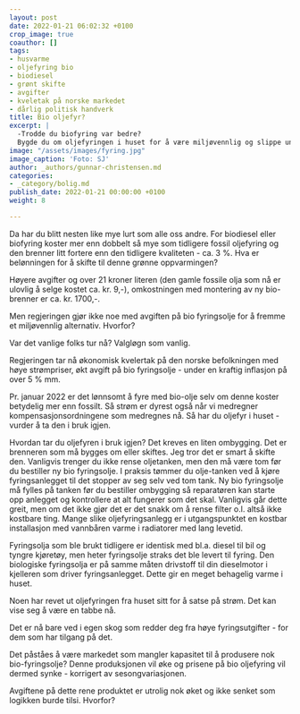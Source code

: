 ```yaml
---
layout: post
date: 2022-01-21 06:02:32 +0100
crop_image: true
coauthor: []
tags:
- husvarme
- oljefyring bio
- biodiesel
- grønt skifte
- avgifter
- kveletak på norske markedet
- dårlig politisk handverk
title: Bio oljefyr?
excerpt: |
  -Trodde du biofyring var bedre?
  Bygde du om oljefyringen i huset for å være miljøvennlig og slippe unna høye strømregninger?
image: "/assets/images/fyring.jpg"
image_caption: 'Foto: SJ'
author: _authors/gunnar-christensen.md
categories:
- _category/bolig.md
publish_date: 2022-01-21 00:00:00 +0100
weight: 8

---
```

Da har du blitt nesten like mye lurt som alle oss andre. For biodiesel eller biofyring koster mer enn dobbelt så mye som tidligere fossil oljefyring og den brenner litt fortere enn den tidligere kvaliteten - ca. 3 %. Hva er belønningen for å skifte til denne grønne oppvarmingen?

Høyere avgifter og over 21 kroner literen (den gamle fossile olja som nå er ulovlig å selge kostet ca. kr. 9,-), omkostningen med montering av ny bio-brenner er ca. kr. 1700,-.

Men regjeringen gjør ikke noe med avgiften på bio fyringsolje for å fremme et miljøvennlig alternativ. Hvorfor?

Var det vanlige folks tur nå? Valgløgn som vanlig.

Regjeringen tar nå økonomisk kvelertak på den norske befolkningen med høye strømpriser, økt avgift på bio fyringsolje - under en kraftig inflasjon på over 5 % mm.

Pr. januar 2022 er det lønnsomt å fyre med bio-olje selv om denne koster betydelig mer enn fossilt. Så strøm er dyrest også når vi medregner kompensasjonsordningene som medregnes nå. Så har du oljefyr i huset - vurder å ta den i bruk igjen.

Hvordan tar du oljefyren i bruk igjen? Det kreves en liten ombygging. Det er brenneren som må bygges om eller skiftes. Jeg tror det er smart å skifte den. Vanligvis trenger du ikke rense oljetanken, men den må være tom før du bestiller ny bio fyringsolje. I praksis tømmer du olje-tanken ved å kjøre fyringsanlegget til det stopper av seg selv ved tom tank. Ny bio fyringsolje må fylles på tanken før du bestiller ombygging så reparatøren kan starte opp anlegget og kontrollere at alt fungerer som det skal. Vanligvis går dette greit, men om det ikke gjør det er det snakk om å rense filter o.l. altså ikke kostbare ting. Mange slike oljefyringsanlegg er i utgangspunktet en kostbar installasjon med vannbåren varme i radiatorer med lang levetid.

Fyringsolja som ble brukt tidligere er identisk med bl.a. diesel til bil og tyngre kjøretøy, men heter fyringsolje straks det ble levert til fyring. Den biologiske fyringsolja er på samme måten drivstoff til din dieselmotor i kjelleren som driver fyringsanlegget. Dette gir en meget behagelig varme i huset.

Noen har revet ut oljefyringen fra huset sitt for å satse på strøm. Det kan vise seg å være en tabbe nå.

Det er nå bare ved i egen skog som redder deg fra høye fyringsutgifter - for dem som har tilgang på det.

Det påståes å være markedet som mangler kapasitet til å produsere nok bio-fyringsolje? Denne produksjonen vil øke og prisene på bio oljefyring vil dermed synke - korrigert av sesongvariasjonen.

 Avgiftene på dette rene produktet er utrolig nok øket og ikke senket som logikken burde tilsi. Hvorfor?